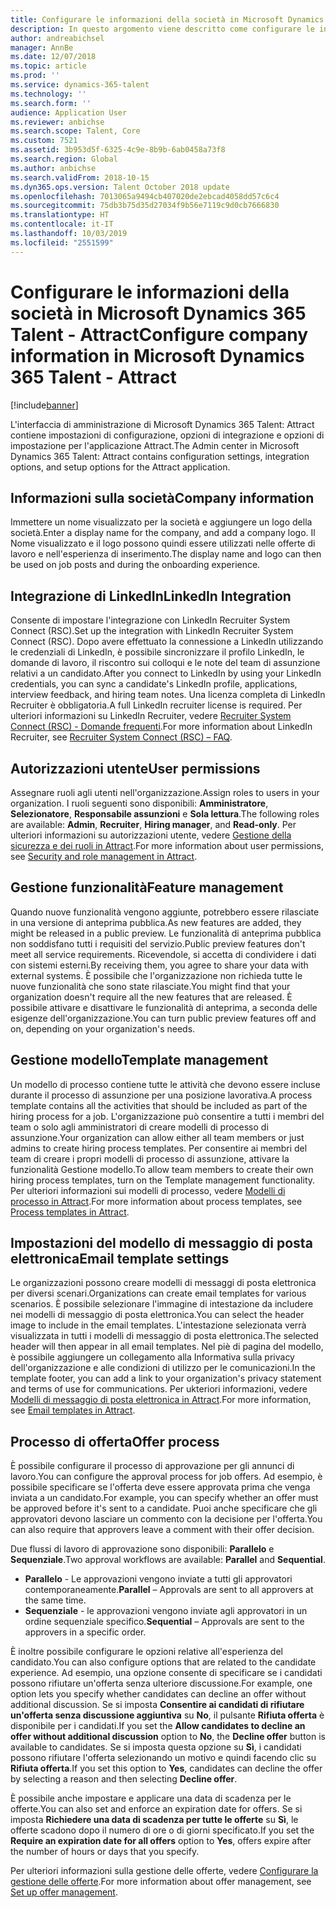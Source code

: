 ```yaml
---
title: Configurare le informazioni della società in Microsoft Dynamics 365 Talent - Attract
description: In questo argomento viene descritto come configurare le informazioni e il marchio della società per Microsoft Dynamics 365 Talent - Attract.
author: andreabichsel
manager: AnnBe
ms.date: 12/07/2018
ms.topic: article
ms.prod: ''
ms.service: dynamics-365-talent
ms.technology: ''
ms.search.form: ''
audience: Application User
ms.reviewer: anbichse
ms.search.scope: Talent, Core
ms.custom: 7521
ms.assetid: 3b953d5f-6325-4c9e-8b9b-6ab0458a73f8
ms.search.region: Global
ms.author: anbichse
ms.search.validFrom: 2018-10-15
ms.dyn365.ops.version: Talent October 2018 update
ms.openlocfilehash: 7013065a9494cb407020de2ebcad4058dd57c6c4
ms.sourcegitcommit: 75db3b75d35d27034f9b56e7119c9d0cb7666830
ms.translationtype: HT
ms.contentlocale: it-IT
ms.lasthandoff: 10/03/2019
ms.locfileid: "2551599"
---
```

# <a name="configure-company-information-in-microsoft-dynamics-365-talent---attract"></a><span data-ttu-id="4cf5d-103">Configurare le informazioni della società in Microsoft Dynamics 365 Talent - Attract</span><span class="sxs-lookup"><span data-stu-id="4cf5d-103">Configure company information in Microsoft Dynamics 365 Talent - Attract</span></span>
[!include[banner](../includes/banner.md)]

<span data-ttu-id="4cf5d-104">L'interfaccia di amministrazione di Microsoft Dynamics 365 Talent: Attract contiene impostazioni di configurazione, opzioni di integrazione e opzioni di impostazione per l'applicazione Attract.</span><span class="sxs-lookup"><span data-stu-id="4cf5d-104">The Admin center in Microsoft Dynamics 365 Talent: Attract contains configuration settings, integration options, and setup options for the Attract application.</span></span>

## <a name="company-information"></a><span data-ttu-id="4cf5d-105">Informazioni sulla società</span><span class="sxs-lookup"><span data-stu-id="4cf5d-105">Company information</span></span>

<span data-ttu-id="4cf5d-106">Immettere un nome visualizzato per la società e aggiungere un logo della società.</span><span class="sxs-lookup"><span data-stu-id="4cf5d-106">Enter a display name for the company, and add a company logo.</span></span> <span data-ttu-id="4cf5d-107">Il Nome visualizzato e il logo possono quindi essere utilizzati nelle offerte di lavoro e nell'esperienza di inserimento.</span><span class="sxs-lookup"><span data-stu-id="4cf5d-107">The display name and logo can then be used on job posts and during the onboarding experience.</span></span>

## <a name="linkedin-integration"></a><span data-ttu-id="4cf5d-108">Integrazione di LinkedIn</span><span class="sxs-lookup"><span data-stu-id="4cf5d-108">LinkedIn Integration</span></span>

<span data-ttu-id="4cf5d-109">Consente di impostare l'integrazione con LinkedIn Recruiter System Connect (RSC).</span><span class="sxs-lookup"><span data-stu-id="4cf5d-109">Set up the integration with LinkedIn Recruiter System Connect (RSC).</span></span> <span data-ttu-id="4cf5d-110">Dopo avere effettuato la connessione a LinkedIn utilizzando le credenziali di LinkedIn, è possibile sincronizzare il profilo LinkedIn, le domande di lavoro, il riscontro sui colloqui e le note del team di assunzione relativi a un candidato.</span><span class="sxs-lookup"><span data-stu-id="4cf5d-110">After you connect to LinkedIn by using your LinkedIn credentials, you can sync a candidate's LinkedIn profile, applications, interview feedback, and hiring team notes.</span></span> <span data-ttu-id="4cf5d-111">Una licenza completa di LinkedIn Recruiter è obbligatoria.</span><span class="sxs-lookup"><span data-stu-id="4cf5d-111">A full LinkedIn recruiter license is required.</span></span> <span data-ttu-id="4cf5d-112">Per ulteriori informazioni su LinkedIn Recruiter, vedere [Recruiter System Connect (RSC) - Domande frequenti](https://www.linkedin.com/help/recruiter/answer/90483).</span><span class="sxs-lookup"><span data-stu-id="4cf5d-112">For more information about LinkedIn Recruiter, see [Recruiter System Connect (RSC) – FAQ](https://www.linkedin.com/help/recruiter/answer/90483).</span></span>

## <a name="user-permissions"></a><span data-ttu-id="4cf5d-113">Autorizzazioni utente</span><span class="sxs-lookup"><span data-stu-id="4cf5d-113">User permissions</span></span>

<span data-ttu-id="4cf5d-114">Assegnare ruoli agli utenti nell'organizzazione.</span><span class="sxs-lookup"><span data-stu-id="4cf5d-114">Assign roles to users in your organization.</span></span> <span data-ttu-id="4cf5d-115">I ruoli seguenti sono disponibili: **Amministratore**, **Selezionatore**, **Responsabile assunzioni** e **Sola lettura**.</span><span class="sxs-lookup"><span data-stu-id="4cf5d-115">The following roles are available: **Admin**, **Recruiter**, **Hiring manager**, and **Read-only**.</span></span> <span data-ttu-id="4cf5d-116">Per ulteriori informazioni su  autorizzazioni utente, vedere [Gestione della sicurezza e dei ruoli in Attract](./security-attract.md).</span><span class="sxs-lookup"><span data-stu-id="4cf5d-116">For more information about user permissions, see [Security and role management in Attract](./security-attract.md).</span></span>

## <a name="feature-management"></a><span data-ttu-id="4cf5d-117">Gestione funzionalità</span><span class="sxs-lookup"><span data-stu-id="4cf5d-117">Feature management</span></span>

<span data-ttu-id="4cf5d-118">Quando nuove funzionalità vengono aggiunte, potrebbero essere rilasciate in una versione di anteprima pubblica.</span><span class="sxs-lookup"><span data-stu-id="4cf5d-118">As new features are added, they might be released in a public preview.</span></span> <span data-ttu-id="4cf5d-119">Le funzionalità di anteprima pubblica non soddisfano tutti i requisiti del servizio.</span><span class="sxs-lookup"><span data-stu-id="4cf5d-119">Public preview features don't meet all service requirements.</span></span> <span data-ttu-id="4cf5d-120">Ricevendole, si accetta di condividere i dati con sistemi esterni.</span><span class="sxs-lookup"><span data-stu-id="4cf5d-120">By receiving them, you agree to share your data with external systems.</span></span> <span data-ttu-id="4cf5d-121">È possibile che l'organizzazione non richieda tutte le nuove funzionalità che sono state rilasciate.</span><span class="sxs-lookup"><span data-stu-id="4cf5d-121">You might find that your organization doesn't require all the new features that are released.</span></span> <span data-ttu-id="4cf5d-122">È possibile attivare e disattivare le funzionalità di anteprima, a seconda delle esigenze dell'organizzazione.</span><span class="sxs-lookup"><span data-stu-id="4cf5d-122">You can turn public preview features off and on, depending on your organization's needs.</span></span>

## <a name="template-management"></a><span data-ttu-id="4cf5d-123">Gestione modello</span><span class="sxs-lookup"><span data-stu-id="4cf5d-123">Template management</span></span>

<span data-ttu-id="4cf5d-124">Un modello di processo contiene tutte le attività che devono essere incluse durante il processo di assunzione per una posizione lavorativa.</span><span class="sxs-lookup"><span data-stu-id="4cf5d-124">A process template contains all the activities that should be included as part of the hiring process for a job.</span></span> <span data-ttu-id="4cf5d-125">L'organizzazione può consentire a tutti i membri del team o solo agli amministratori di creare modelli di processo di assunzione.</span><span class="sxs-lookup"><span data-stu-id="4cf5d-125">Your organization can allow either all team members or just admins to create hiring process templates.</span></span> <span data-ttu-id="4cf5d-126">Per consentire ai membri del team di creare i propri modelli di processo di assunzione, attivare la funzionalità Gestione modello.</span><span class="sxs-lookup"><span data-stu-id="4cf5d-126">To allow team members to create their own hiring process templates, turn on the Template management functionality.</span></span> <span data-ttu-id="4cf5d-127">Per ulteriori informazioni sui modelli di processo, vedere [Modelli di processo in Attract](./process-templates-attract.md).</span><span class="sxs-lookup"><span data-stu-id="4cf5d-127">For more information about process templates, see [Process templates in Attract](./process-templates-attract.md).</span></span>

## <a name="email-template-settings"></a><span data-ttu-id="4cf5d-128">Impostazioni del modello di messaggio di posta elettronica</span><span class="sxs-lookup"><span data-stu-id="4cf5d-128">Email template settings</span></span>

<span data-ttu-id="4cf5d-129">Le organizzazioni possono creare modelli di messaggi di posta elettronica per diversi scenari.</span><span class="sxs-lookup"><span data-stu-id="4cf5d-129">Organizations can create email templates for various scenarios.</span></span> <span data-ttu-id="4cf5d-130">È possibile selezionare l'immagine di intestazione da includere nei modelli di messaggio di posta elettronica.</span><span class="sxs-lookup"><span data-stu-id="4cf5d-130">You can select the header image to include in the email templates.</span></span> <span data-ttu-id="4cf5d-131">L'intestazione selezionata verrà visualizzata in tutti i modelli di messaggio di posta elettronica.</span><span class="sxs-lookup"><span data-stu-id="4cf5d-131">The selected header will then appear in all email templates.</span></span> <span data-ttu-id="4cf5d-132">Nel piè di pagina del modello, è possibile aggiungere un collegamento alla Informativa sulla privacy dell'organizzazione e alle condizioni di utilizzo per le comunicazioni.</span><span class="sxs-lookup"><span data-stu-id="4cf5d-132">In the template footer, you can add a link to your organization's privacy statement and terms of use for communications.</span></span> <span data-ttu-id="4cf5d-133">Per ukteriori informazioni, vedere [Modelli di messaggio di posta elettronica in Attract](./email-templates.md).</span><span class="sxs-lookup"><span data-stu-id="4cf5d-133">For more information, see [Email templates in Attract](./email-templates.md).</span></span>

## <a name="offer-process"></a><span data-ttu-id="4cf5d-134">Processo di offerta</span><span class="sxs-lookup"><span data-stu-id="4cf5d-134">Offer process</span></span>

<span data-ttu-id="4cf5d-135">È possibile configurare il processo di approvazione per gli annunci di lavoro.</span><span class="sxs-lookup"><span data-stu-id="4cf5d-135">You can configure the approval process for job offers.</span></span> <span data-ttu-id="4cf5d-136">Ad esempio, è possibile specificare se l'offerta deve essere approvata prima che venga inviata a un candidato.</span><span class="sxs-lookup"><span data-stu-id="4cf5d-136">For example, you can specify whether an offer must be approved before it's sent to a candidate.</span></span> <span data-ttu-id="4cf5d-137">Puoi anche specificare che gli approvatori devono lasciare un commento con la decisione per l'offerta.</span><span class="sxs-lookup"><span data-stu-id="4cf5d-137">You can also require that approvers leave a comment with their offer decision.</span></span>

<span data-ttu-id="4cf5d-138">Due flussi di lavoro di approvazione sono disponibili: **Parallelo** e **Sequenziale**.</span><span class="sxs-lookup"><span data-stu-id="4cf5d-138">Two approval workflows are available: **Parallel** and **Sequential**.</span></span>

- <span data-ttu-id="4cf5d-139">**Parallelo** - Le approvazioni vengono inviate a tutti gli approvatori contemporaneamente.</span><span class="sxs-lookup"><span data-stu-id="4cf5d-139">**Parallel** – Approvals are sent to all approvers at the same time.</span></span>
- <span data-ttu-id="4cf5d-140">**Sequenziale** - le approvazioni vengono inviate agli approvatori in un ordine sequenziale specifico.</span><span class="sxs-lookup"><span data-stu-id="4cf5d-140">**Sequential** – Approvals are sent to the approvers in a specific order.</span></span>

<span data-ttu-id="4cf5d-141">È inoltre possibile configurare le opzioni relative all'esperienza del candidato.</span><span class="sxs-lookup"><span data-stu-id="4cf5d-141">You can also configure options that are related to the candidate experience.</span></span> <span data-ttu-id="4cf5d-142">Ad esempio, una opzione consente di specificare se i candidati possono rifiutare un'offerta senza ulteriore discussione.</span><span class="sxs-lookup"><span data-stu-id="4cf5d-142">For example, one option lets you specify whether candidates can decline an offer without additional discussion.</span></span> <span data-ttu-id="4cf5d-143">Se si imposta **Consentire ai candidati di rifiutare un'offerta senza discussione aggiuntiva** su **No**, il pulsante **Rifiuta offerta** è disponibile per i candidati.</span><span class="sxs-lookup"><span data-stu-id="4cf5d-143">If you set the **Allow candidates to decline an offer without additional discussion** option to **No**, the **Decline offer** button is available to candidates.</span></span> <span data-ttu-id="4cf5d-144">Se si imposta questa opzione su **Sì**, i candidati possono rifiutare l'offerta selezionando un motivo e quindi facendo clic su **Rifiuta offerta**.</span><span class="sxs-lookup"><span data-stu-id="4cf5d-144">If you set this option to **Yes**, candidates can decline the offer by selecting a reason and then selecting **Decline offer**.</span></span>

<span data-ttu-id="4cf5d-145">È possibile anche impostare e applicare una data di scadenza per le offerte.</span><span class="sxs-lookup"><span data-stu-id="4cf5d-145">You can also set and enforce an expiration date for offers.</span></span> <span data-ttu-id="4cf5d-146">Se si imposta **Richiedere una data di scadenza per tutte le offerte** su **Sì**, le offerte scadono dopo il numero di ore o di giorni specificato.</span><span class="sxs-lookup"><span data-stu-id="4cf5d-146">If you set the **Require an expiration date for all offers** option to **Yes**, offers expire after the number of hours or days that you specify.</span></span>

<span data-ttu-id="4cf5d-147">Per ulteriori informazioni sulla gestione delle offerte, vedere [Configurare la gestione delle offerte](./offer-setup.md).</span><span class="sxs-lookup"><span data-stu-id="4cf5d-147">For more information about offer management, see [Set up offer management](./offer-setup.md).</span></span>
